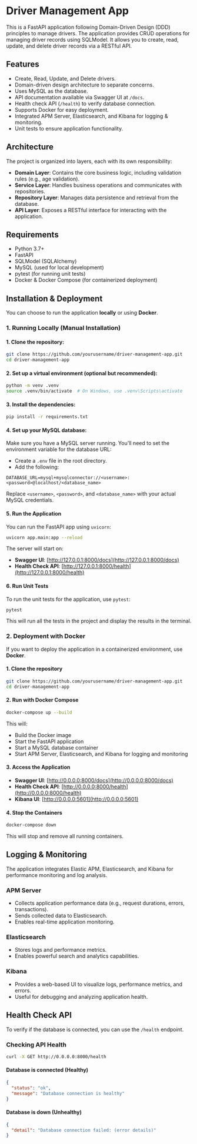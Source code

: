 # Driver Management App

This is a FastAPI application following Domain-Driven Design (DDD) principles to manage drivers. The application provides CRUD operations for managing driver records using SQLModel. It allows you to create, read, update, and delete driver records via a RESTful API.

## Features

- Create, Read, Update, and Delete drivers.
- Domain-driven design architecture to separate concerns.
- Uses MySQL as the database.
- API documentation available via Swagger UI at `/docs`.
- Health check API (`/health`) to verify database connection.
- Supports Docker for easy deployment.
- Integrated APM Server, Elasticsearch, and Kibana for logging & monitoring.
- Unit tests to ensure application functionality.

## Architecture

The project is organized into layers, each with its own responsibility:

- **Domain Layer**: Contains the core business logic, including validation rules (e.g., age validation).
- **Service Layer**: Handles business operations and communicates with repositories.
- **Repository Layer**: Manages data persistence and retrieval from the database.
- **API Layer**: Exposes a RESTful interface for interacting with the application.

## Requirements

- Python 3.7+
- FastAPI
- SQLModel (SQLAlchemy)
- MySQL (used for local development)
- pytest (for running unit tests)
- Docker & Docker Compose (for containerized deployment)

## Installation & Deployment

You can choose to run the application **locally** or using **Docker**.

### 1. Running Locally (Manual Installation)

#### 1. Clone the repository:

```bash
git clone https://github.com/yourusername/driver-management-app.git
cd driver-management-app
```

#### 2. Set up a virtual environment (optional but recommended):

```bash
python -m venv .venv
source .venv/bin/activate  # On Windows, use .venv\Scripts\activate
```

#### 3. Install the dependencies:

```bash
pip install -r requirements.txt
```

#### 4. Set up your MySQL database:

Make sure you have a MySQL server running. You'll need to set the environment variable for the database URL:

- Create a `.env` file in the root directory.
- Add the following:

```
DATABASE_URL=mysql+mysqlconnector://<username>:<password>@localhost/<database_name>
```

Replace `<username>`, `<password>`, and `<database_name>` with your actual MySQL credentials.

#### 5. Run the Application

You can run the FastAPI app using `uvicorn`:

```bash
uvicorn app.main:app --reload
```

The server will start on:

- **Swagger UI**: [http://127.0.0.1:8000/docs](http://127.0.0.1:8000/docs)
- **Health Check API**: [http://127.0.0.1:8000/health](http://127.0.0.1:8000/health)

#### 6. Run Unit Tests

To run the unit tests for the application, use `pytest`:

```bash
pytest
```

This will run all the tests in the project and display the results in the terminal.

### 2. Deployment with Docker

If you want to deploy the application in a containerized environment, use **Docker**.

#### 1. Clone the repository

```bash
git clone https://github.com/yourusername/driver-management-app.git
cd driver-management-app
```

#### 2. Run with Docker Compose

```bash
docker-compose up --build
```

This will:

- Build the Docker image
- Start the FastAPI application
- Start a MySQL database container
- Start APM Server, Elasticsearch, and Kibana for logging and monitoring

#### 3. Access the Application

- **Swagger UI**: [http://0.0.0.0:8000/docs](http://0.0.0.0:8000/docs)
- **Health Check API**: [http://0.0.0.0:8000/health](http://0.0.0.0:8000/health)
- **Kibana UI**: [http://0.0.0.0:5601](http://0.0.0.0:5601)

#### 4. Stop the Containers

```bash
docker-compose down
```

This will stop and remove all running containers.

## Logging & Monitoring

The application integrates Elastic APM, Elasticsearch, and Kibana for performance monitoring and log analysis.

### APM Server

- Collects application performance data (e.g., request durations, errors, transactions).
- Sends collected data to Elasticsearch.
- Enables real-time application monitoring.

### Elasticsearch

- Stores logs and performance metrics.
- Enables powerful search and analytics capabilities.

### Kibana

- Provides a web-based UI to visualize logs, performance metrics, and errors.
- Useful for debugging and analyzing application health.

## Health Check API

To verify if the database is connected, you can use the `/health` endpoint.

### Checking API Health

```bash
curl -X GET http://0.0.0.0:8000/health
```

#### Database is connected (Healthy)

```json
{
  "status": "ok",
  "message": "Database connection is healthy"
}
```

#### Database is down (Unhealthy)

```json
{
  "detail": "Database connection failed: (error details)"
}
```
